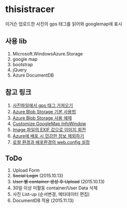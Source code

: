 # thisistracer
이거슨 업로드한 사진의 gps 태그를 읽어와 googlemap에 표시

## 사용 lib
1. Microsoft.WindowsAzure.Storage
2. google map
3. bootstrap
4. jQuery
5. Azure DocumentDB

## 참고 링크
1. [사진파일에서 gps 태그 가져오기](http://stackoverflow.com/questions/4983766/getting-gps-data-from-an-images-exif-in-c-sharp)
2. [Azure Blob Storage 기본 사용법](https://azure.microsoft.com/ko-kr/documentation/articles/storage-dotnet-how-to-use-blobs/)
3. [Azure Blob Storage 사용 예제](http://www.codeproject.com/Articles/490178/How-to-Use-Azure-Blob-Storage-with-Azure-Web-Sites)
4. [Customize GoogleMap InfoWindow](http://en.marnoto.com/2014/09/5-formas-de-personalizar-infowindow.html)
5. [Image 파일의 EXIF 값으로 이미지 회전](http://stackoverflow.com/questions/6222053/problem-reading-jpeg-metadata-orientation)
6. [Azure에 배포 시 민감한 정보 제외하기](http://www.hanselman.com/blog/HowToKeepYourASPNETDatabaseConnectionStringsSecureWhenDeployingToAzureFromSource.aspx)
7. [로컬 환경과 배포환경의 web.config 설정](https://azure.microsoft.com/ko-kr/blog/windows-azure-web-sites-how-application-strings-and-connection-strings-work/)

## ToDo
1. Upload Form  
2. ~~Social Login~~ (2015.10.13)
3. ~~User 별 container 생성 후 Upload~~ (2015.10.13)
4. 30일 이상 미활동 container/User Data 삭제
5. 사진 List-up (순서변경, 메타데이터 편집)
6. DocumentDB 적용 (2015.11.13)
